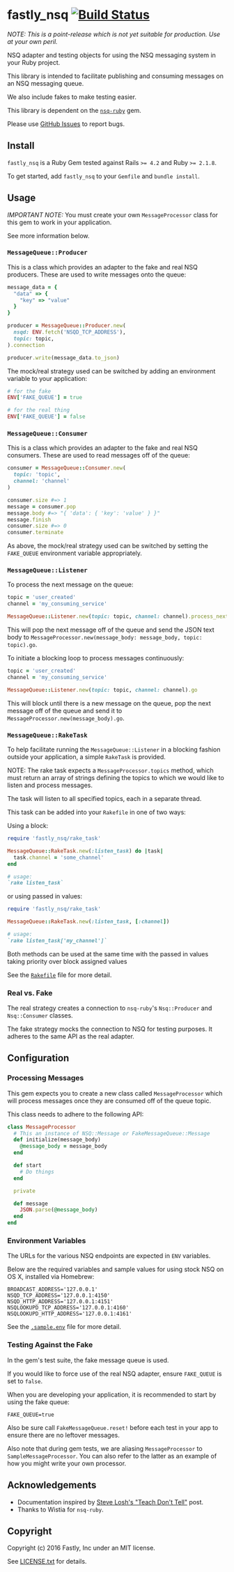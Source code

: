 # fastly_nsq [![Build Status](https://travis-ci.org/fastly/fastly_nsq.svg?branch=master)](https://travis-ci.org/fastly/fastly_nsq)

*NOTE: This is a point-release which is not yet suitable for production. Use at your own peril.*

NSQ adapter and testing objects for using the NSQ messaging system in your Ruby project.

This library is intended to facilitate publishing and consuming messages on an NSQ messaging queue.

We also include fakes to make testing easier.

This library is dependent on the [`nsq-ruby`] gem.

[`nsq-ruby`]: https://github.com/wistia/nsq-ruby

Please use [GitHub Issues] to report bugs.

[GitHub Issues]: https://github.com/fastly/fastly_nsq/issues


## Install

`fastly_nsq` is a Ruby Gem tested against Rails `>= 4.2` and Ruby `>= 2.1.8`.

To get started, add `fastly_nsq` to your `Gemfile` and `bundle install`.

## Usage
*IMPORTANT NOTE:* You must create your own `MessageProcessor` class for this gem to work in your application.

See more information below.

### `MessageQueue::Producer`

This is a class which provides an adapter to the fake and real NSQ producers. These are used to write messages onto the queue:

```ruby
message_data = {
  "data" => {
    "key" => "value"
  }
}

producer = MessageQueue::Producer.new(
  nsqd: ENV.fetch('NSQD_TCP_ADDRESS'),
  topic: topic,
).connection

producer.write(message_data.to_json)
```

The mock/real strategy used can be switched by adding an environment variable to your application:

```ruby
# for the fake
ENV['FAKE_QUEUE'] = true

# for the real thing
ENV['FAKE_QUEUE'] = false
```

### `MessageQueue::Consumer`

This is a class which provides an adapter to the fake and real NSQ consumers. These are used to read messages off of the queue:

```ruby
consumer = MessageQueue::Consumer.new(
  topic: 'topic',
  channel: 'channel'
)

consumer.size #=> 1
message = consumer.pop
message.body #=> "{ 'data': { 'key': 'value' } }"
message.finish
consumer.size #=> 0
consumer.terminate
```

As above, the mock/real strategy used can be switched by setting the `FAKE_QUEUE` environment variable appropriately.

### `MessageQueue::Listener`

To process the next message on the queue:

```ruby
topic = 'user_created'
channel = 'my_consuming_service'

MessageQueue::Listener.new(topic: topic, channel: channel).process_next_message
```

This will pop the next message off of the queue and send the JSON text body to `MessageProcessor.new(message_body: message_body, topic: topic).go`.

To initiate a blocking loop to process messages continuously:

```ruby
topic = 'user_created'
channel = 'my_consuming_service'

MessageQueue::Listener.new(topic: topic, channel: channel).go
```

This will block until there is a new message on the queue, pop the next message off of the queue and send it to `MessageProcessor.new(message_body).go`.

### `MessageQueue::RakeTask`

To help facilitate running the `MessageQueue::Listener` in a blocking fashion outside your application, a simple `RakeTask` is provided.

NOTE: The rake task expects a `MessageProcessor.topics` method, which must return an array of strings defining the topics to which we would like to listen and process messages.

The task will listen to all specified topics, each in a separate thread.

This task can be added into your `Rakefile` in one of two ways:

Using a block:
```ruby
require 'fastly_nsq/rake_task'

MessageQueue::RakeTask.new(:listen_task) do |task|
  task.channel = 'some_channel'
end

# usage:
`rake listen_task`
```

or using passed in values:
```ruby
require 'fastly_nsq/rake_task'

MessageQueue::RakeTask.new(:listen_task, [:channel])

# usage:
`rake listen_task['my_channel']`
```

Both methods can be used at the same time with the passed in values taking priority over block assigned values

See the [`Rakefile`](examples/Rakefile) file for more detail.

### Real vs. Fake
The real strategy creates a connection to `nsq-ruby`'s `Nsq::Producer` and `Nsq::Consumer` classes.

The fake strategy mocks the connection to NSQ for testing purposes. It adheres to the same API as the real adapter.


## Configuration

### Processing Messages

This gem expects you to create a new class called `MessageProcessor` which will process messages once they are consumed off of the queue topic.

This class needs to adhere to the following API:

```ruby
class MessageProcessor
  # This an instance of NSQ::Message or FakeMessageQueue::Message
  def initialize(message_body)
    @message_body = message_body
  end

  def start
    # Do things
  end

  private

  def message
    JSON.parse(@message_body)
  end
end
```

### Environment Variables

The URLs for the various NSQ endpoints are expected in `ENV` variables.

Below are the required variables and sample values for using stock NSQ on OS X, installed via Homebrew:

```shell
BROADCAST_ADDRESS='127.0.0.1'
NSQD_TCP_ADDRESS='127.0.0.1:4150'
NSQD_HTTP_ADDRESS='127.0.0.1:4151'
NSQLOOKUPD_TCP_ADDRESS='127.0.0.1:4160'
NSQLOOKUPD_HTTP_ADDRESS='127.0.0.1:4161'
```

See the [`.sample.env`](examples/.sample.env) file for more detail.

### Testing Against the Fake
In the gem's test suite, the fake message queue is used.

If you would like to force use of the real NSQ adapter, ensure `FAKE_QUEUE` is set to `false`.

When you are developing your application, it is recommended to start by using the fake queue:

```shell
FAKE_QUEUE=true
```
Also be sure call `FakeMessageQueue.reset!` before each test in your app to ensure there are no leftover messages.

Also note that during gem tests, we are aliasing `MessageProcessor` to `SampleMessageProcessor`. You can also refer to the latter as an example of how you might write your own processor.

## Acknowledgements

* Documentation inspired by [Steve Losh's "Teach Don't Tell"] post.
* Thanks to Wistia for `nsq-ruby`.

[Steve Losh's "Teach Don't Tell"]: http://stevelosh.com/blog/2013/09/teach-dont-tell/


## Copyright

Copyright (c) 2016 Fastly, Inc under an MIT license.

See [LICENSE.txt](LICENSE.txt) for details.
